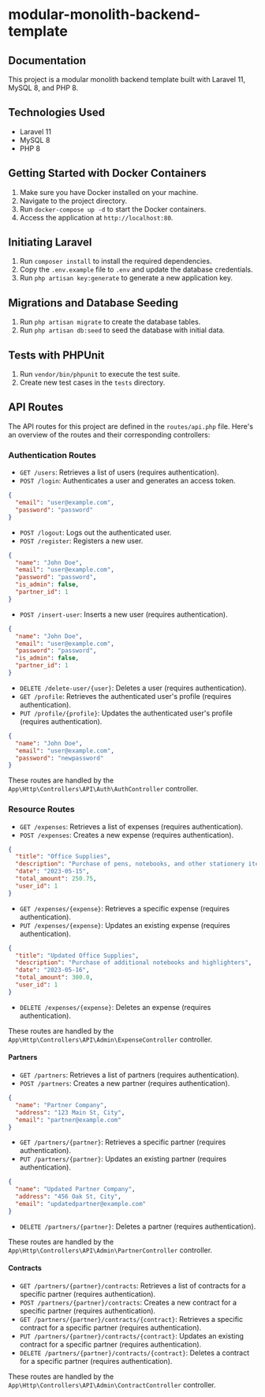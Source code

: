 # modular-monolith-backend-template

## Documentation

This project is a modular monolith backend template built with Laravel 11, MySQL 8, and PHP 8.

## Technologies Used

- Laravel 11
- MySQL 8
- PHP 8

## Getting Started with Docker Containers

1. Make sure you have Docker installed on your machine.
2. Navigate to the project directory.
3. Run `docker-compose up -d` to start the Docker containers.
4. Access the application at `http://localhost:80`.

## Initiating Laravel

1. Run `composer install` to install the required dependencies.
2. Copy the `.env.example` file to `.env` and update the database credentials.
3. Run `php artisan key:generate` to generate a new application key.

## Migrations and Database Seeding

1. Run `php artisan migrate` to create the database tables.
2. Run `php artisan db:seed` to seed the database with initial data.

## Tests with PHPUnit

1. Run `vendor/bin/phpunit` to execute the test suite.
2. Create new test cases in the `tests` directory.

## API Routes

The API routes for this project are defined in the `routes/api.php` file. Here's an overview of the routes and their corresponding controllers:

### Authentication Routes

- `GET /users`: Retrieves a list of users (requires authentication).
- `POST /login`: Authenticates a user and generates an access token.

```json
{
  "email": "user@example.com",
  "password": "password"
}
```

- `POST /logout`: Logs out the authenticated user.
- `POST /register`: Registers a new user.

```json
{
  "name": "John Doe",
  "email": "user@example.com",
  "password": "password",
  "is_admin": false,
  "partner_id": 1
}
```

- `POST /insert-user`: Inserts a new user (requires authentication).

```json
{
  "name": "John Doe",
  "email": "user@example.com",
  "password": "password",
  "is_admin": false,
  "partner_id": 1
}
```

- `DELETE /delete-user/{user}`: Deletes a user (requires authentication).
- `GET /profile`: Retrieves the authenticated user's profile (requires authentication).
- `PUT /profile/{profile}`: Updates the authenticated user's profile (requires authentication).

```json
{
  "name": "John Doe",
  "email": "user@example.com",
  "password": "newpassword"
}
```

These routes are handled by the `App\Http\Controllers\API\Auth\AuthController` controller.

### Resource Routes

- `GET /expenses`: Retrieves a list of expenses (requires authentication).
- `POST /expenses`: Creates a new expense (requires authentication).

```json
{
  "title": "Office Supplies",
  "description": "Purchase of pens, notebooks, and other stationery items",
  "date": "2023-05-15",
  "total_amount": 250.75,
  "user_id": 1
}
```

- `GET /expenses/{expense}`: Retrieves a specific expense (requires authentication).
- `PUT /expenses/{expense}`: Updates an existing expense (requires authentication).

```json
{
  "title": "Updated Office Supplies",
  "description": "Purchase of additional notebooks and highlighters",
  "date": "2023-05-16",
  "total_amount": 300.0,
  "user_id": 1
}
```

- `DELETE /expenses/{expense}`: Deletes an expense (requires authentication).

These routes are handled by the `App\Http\Controllers\API\Admin\ExpenseController` controller.

#### Partners

- `GET /partners`: Retrieves a list of partners (requires authentication).
- `POST /partners`: Creates a new partner (requires authentication).

```json
{
  "name": "Partner Company",
  "address": "123 Main St, City",
  "email": "partner@example.com"
}
```

- `GET /partners/{partner}`: Retrieves a specific partner (requires authentication).
- `PUT /partners/{partner}`: Updates an existing partner (requires authentication).

```json
{
  "name": "Updated Partner Company",
  "address": "456 Oak St, City",
  "email": "updatedpartner@example.com"
}
```

- `DELETE /partners/{partner}`: Deletes a partner (requires authentication).

These routes are handled by the `App\Http\Controllers\API\Admin\PartnerController` controller.

#### Contracts

- `GET /partners/{partner}/contracts`: Retrieves a list of contracts for a specific partner (requires authentication).
- `POST /partners/{partner}/contracts`: Creates a new contract for a specific partner (requires authentication).
- `GET /partners/{partner}/contracts/{contract}`: Retrieves a specific contract for a specific partner (requires authentication).
- `PUT /partners/{partner}/contracts/{contract}`: Updates an existing contract for a specific partner (requires authentication).
- `DELETE /partners/{partner}/contracts/{contract}`: Deletes a contract for a specific partner (requires authentication).

These routes are handled by the `App\Http\Controllers\API\Admin\ContractController` controller.
